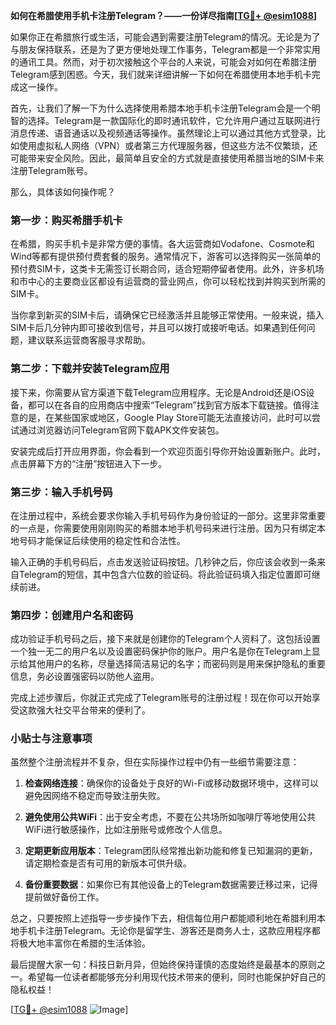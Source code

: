 **如何在希腊使用手机卡注册Telegram？——一份详尽指南[[TG💪+ @esim1088](https://t.me/s/esim1088)]**

如果你正在希腊旅行或生活，可能会遇到需要注册Telegram的情况。无论是为了与朋友保持联系，还是为了更方便地处理工作事务，Telegram都是一个非常实用的通讯工具。然而，对于初次接触这个平台的人来说，可能会对如何在希腊注册Telegram感到困惑。今天，我们就来详细讲解一下如何在希腊使用本地手机卡完成这一操作。

首先，让我们了解一下为什么选择使用希腊本地手机卡注册Telegram会是一个明智的选择。Telegram是一款国际化的即时通讯软件，它允许用户通过互联网进行消息传递、语音通话以及视频通话等操作。虽然理论上可以通过其他方式登录，比如使用虚拟私人网络（VPN）或者第三方代理服务器，但这些方法不仅繁琐，还可能带来安全风险。因此，最简单且安全的方式就是直接使用希腊当地的SIM卡来注册Telegram账号。

那么，具体该如何操作呢？

### 第一步：购买希腊手机卡

在希腊，购买手机卡是非常方便的事情。各大运营商如Vodafone、Cosmote和Wind等都有提供预付费套餐的服务。通常情况下，游客可以选择购买一张简单的预付费SIM卡，这类卡无需签订长期合同，适合短期停留者使用。此外，许多机场和市中心的主要商业区都设有运营商的营业网点，你可以轻松找到并购买到所需的SIM卡。

当你拿到新买的SIM卡后，请确保它已经激活并且能够正常使用。一般来说，插入SIM卡后几分钟内即可接收到信号，并且可以拨打或接听电话。如果遇到任何问题，建议联系运营商客服寻求帮助。

### 第二步：下载并安装Telegram应用

接下来，你需要从官方渠道下载Telegram应用程序。无论是Android还是iOS设备，都可以在各自的应用商店中搜索“Telegram”找到官方版本下载链接。值得注意的是，在某些国家或地区，Google Play Store可能无法直接访问，此时可以尝试通过浏览器访问Telegram官网下载APK文件安装包。

安装完成后打开应用界面，你会看到一个欢迎页面引导你开始设置新账户。此时，点击屏幕下方的“注册”按钮进入下一步。

### 第三步：输入手机号码

在注册过程中，系统会要求你输入手机号码作为身份验证的一部分。这里非常重要的一点是，你需要使用刚刚购买的希腊本地手机号码来进行注册。因为只有绑定本地号码才能保证后续使用的稳定性和合法性。

输入正确的手机号码后，点击发送验证码按钮。几秒钟之后，你应该会收到一条来自Telegram的短信，其中包含六位数的验证码。将此验证码填入指定位置即可继续前进。

### 第四步：创建用户名和密码

成功验证手机号码之后，接下来就是创建你的Telegram个人资料了。这包括设置一个独一无二的用户名以及设置密码保护你的账户。用户名是你在Telegram上显示给其他用户的名称，尽量选择简洁易记的名字；而密码则是用来保护隐私的重要信息，务必设置强密码以防他人盗用。

完成上述步骤后，你就正式完成了Telegram账号的注册过程！现在你可以开始享受这款强大社交平台带来的便利了。

### 小贴士与注意事项

虽然整个注册流程并不复杂，但在实际操作过程中仍有一些细节需要注意：

1. **检查网络连接**：确保你的设备处于良好的Wi-Fi或移动数据环境中，这样可以避免因网络不稳定而导致注册失败。
   
2. **避免使用公共WiFi**：出于安全考虑，不要在公共场所如咖啡厅等地使用公共WiFi进行敏感操作，比如注册账号或修改个人信息。

3. **定期更新应用版本**：Telegram团队经常推出新功能和修复已知漏洞的更新，请定期检查是否有可用的新版本可供升级。

4. **备份重要数据**：如果你已有其他设备上的Telegram数据需要迁移过来，记得提前做好备份工作。

总之，只要按照上述指导一步步操作下去，相信每位用户都能顺利地在希腊利用本地手机卡注册Telegram。无论你是留学生、游客还是商务人士，这款应用程序都将极大地丰富你在希腊的生活体验。

最后提醒大家一句：科技日新月异，但始终保持谨慎的态度始终是最基本的原则之一。希望每一位读者都能够充分利用现代技术带来的便利，同时也能保护好自己的隐私权益！

[[TG💪+ @esim1088](https://t.me/s/esim1088) ![Image](https://i.postimg.cc/4NQfJmqS/Snipaste-2025-05-13-00-14-12.png)]